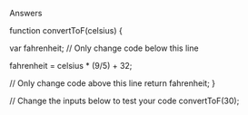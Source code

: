 Answers

function convertToF(celsius) {

  var fahrenheit;
  // Only change code below this line

  fahrenheit = celsius * (9/5) + 32;

  // Only change code above this line
  return fahrenheit;
}

// Change the inputs below to test your code
convertToF(30);